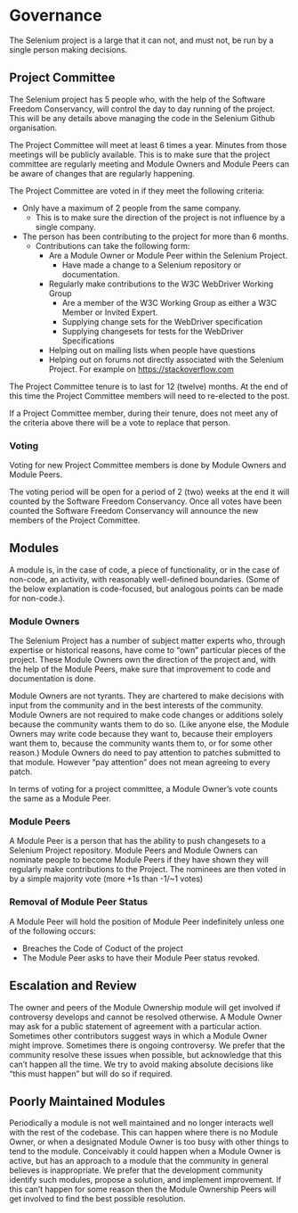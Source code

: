 # Governance

The Selenium project is a large that it can not, and must not, be run by a single person making decisions.

## Project Committee

The Selenium project has 5 people who, with the help of the Software Freedom Conservancy, will control the day to day running of the project.
This will be any details above managing the code in the Selenium Github  organisation.

The Project Committee will meet at least 6 times a year. Minutes from those
meetings will be publicly available. This is to make sure that the project
committee are regularly meeting and Module Owners and Module Peers can be
 aware of changes that are regularly happening.

The Project Committee are voted in if they meet the following criteria:
* Only have a maximum of 2 people from the same company.
  * This is to make sure the direction of the project is not influence by a single company.
* The person has been contributing to the project for more than 6 months.
  * Contributions can take the following form:
    * Are a Module Owner or Module Peer within the Selenium Project.
      * Have made a change to a Selenium repository or documentation.
    * Regularly make contributions to the W3C WebDriver Working Group
      * Are a member of the W3C Working Group as either a W3C Member or Invited Expert.
      * Supplying change sets for the WebDriver specification
      * Supplying changesets for tests for the WebDriver Specifications
    * Helping out on mailing lists when people have questions
    * Helping out on forums not directly associated with the Selenium Project. For example on https://stackoverflow.com

The Project Committee tenure is to last for 12 (twelve) months. At the end of this time the Project Committee members will need to re-elected to the post.

If a Project Committee member, during their tenure, does not meet any of the criteria above there will be a vote to replace that person.

### Voting

Voting for new Project Committee members is done by Module Owners and Module Peers.

The voting period will be open for a period of 2 (two) weeks at the end it will counted by the Software Freedom Conservancy. Once all votes have been counted the Software Freedom Conservancy will announce the new members of the Project Committee.

## Modules

A module is, in the case of code, a piece of functionality, or in the case of non-code, an activity, with reasonably well-defined boundaries. (Some of the below explanation is code-focused, but analogous points can be made for non-code.).

### Module Owners

The Selenium Project has a number of subject matter experts who, through expertise or historical reasons, have come to “own” particular pieces of the project. These Module Owners own the direction of the project and, with the help of the Module Peers, make sure that improvement to code and documentation is done.

Module Owners are not tyrants. They are chartered to make decisions with input from the community and in the best interests of the community. Module Owners are not required to make code changes or additions solely because the community wants them to do so. (Like anyone else, the Module Owners may write code because they want to, because their employers want them to, because the community wants them to, or for some other reason.) Module Owners do need to pay attention to patches submitted to that module. However “pay attention” does not mean agreeing to every patch.

In terms of voting for a project committee, a Module Owner’s vote counts the same as a Module Peer.


### Module Peers

A Module Peer is a person that has the ability to push changesets to a Selenium Project repository. Module Peers and Module Owners can nominate people to become Module Peers if they have shown they will regularly make contributions to the Project. The nominees are then voted in by a simple majority vote (more +1s than -1/~1 votes)

### Removal of Module Peer Status

A Module Peer will hold the position of Module Peer indefinitely unless one of the following occurs:
* Breaches the Code of Coduct of the project
* The Module Peer asks to have their Module Peer status revoked.

## Escalation and Review

The owner and peers of the Module Ownership module will get involved if controversy develops and cannot be resolved otherwise. A Module Owner may ask for a public statement of agreement with a particular action. Sometimes other contributors suggest ways in which a Module Owner might improve. Sometimes there is ongoing controversy. We prefer that the community resolve these issues when possible, but acknowledge that this can’t happen all the time. We try to avoid making absolute decisions like “this must happen” but will do so if required.

## Poorly Maintained Modules

Periodically a module is not well maintained and no longer interacts well with the rest of the codebase. This can happen where there is no Module Owner, or when a designated Module Owner is too busy with other things to tend to the module. Conceivably it could happen when a Module Owner is active, but has an approach to a module that the community in general believes is inappropriate. We prefer that the development community identify such modules, propose a solution, and implement improvement. If this can’t happen for some reason then the Module Ownership Peers will get involved to find the best possible resolution.
